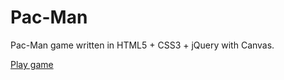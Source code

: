 # Pac-Man
Pac-Man game written in HTML5 + CSS3 + jQuery with Canvas. 

<a href="https://f3rym.githubio/pacman_pages/">Play game</a>
